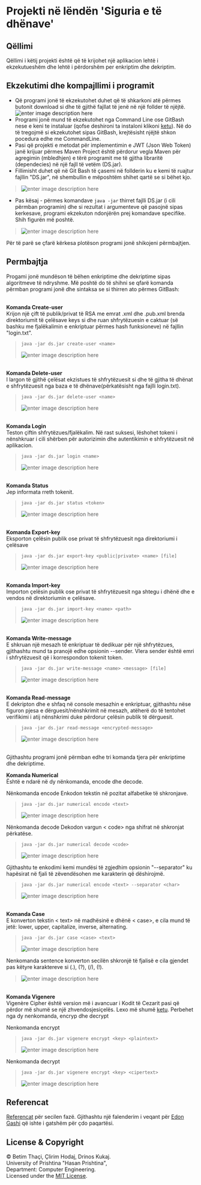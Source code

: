 
# **Projekti në lëndën 'Siguria e të dhënave'**



## Qëllimi
Qëllimi i këtij projekti është që të krijohet një aplikacion lehtë i ekzekutueshëm dhe lehtë i përdorshëm per enkriptim dhe dekriptim.

## Ekzekutimi dhe kompajllimi i programit

 - Që programi jonë  të  ekzekutohet duhet që të shkarkoni atë përmes butonit download si dhe të gjithë fajllat të jenë në një follder të njëjtë.
 ![enter image description here](https://images2.imagebam.com/fe/63/60/cee4aa1346101316.png)
 - Programi jonë mund të ekzekutohet nga Command Line ose GitBash nese e keni te instaluar (qofse deshironi ta instaloni klikoni [ketu](https://git-scm.com/downloads)). Në do të tregojmë si ekzekutohet sipas GitBash, krejtësisht njëjtë shkon pocedura edhe me CommandLine.
 - Pasi që projekti e metodat për implementimin e JWT (Json Web Token) janë krijuar përmes Maven Project është përdorur vegla Maven për agregimin (mbledhjen) e tërë programit me të gjitha libraritë (dependecies) në një fajll të vetëm (DS.jar).
 - Fillimisht duhet që në Git Bash të çasemi në follderin ku e kemi të ruajtur fajllin "DS.jar", në shembullin e mëposhtëm shihet qartë se si bëhet kjo.
 

> ![enter image description
> here](https://images2.imagebam.com/7c/ed/3f/e888fa1346101318.png)

 - Pas kësaj - përmes komandave `java -jar` thirret fajlli DS.jar (i cili përmban programin) dhe si rezultat i argumenteve që pasojnë sipas kerkesave, programi ekzekuton ndonjërën prej komandave specifike. Shih figurën më poshtë.

> ![enter image description
> here](https://images2.imagebam.com/40/fe/d2/c0b87f1346101320.png)

Për të parë se çfarë kërkesa plotëson programi jonë shikojeni përmbajtjen.

## Permbajtja
Progami jonë mundëson të bëhen enkriptime dhe dekriptime sipas algoritmeve të ndryshme.
Më poshtë do të shihni se qfarë komanda përmban programi jonë dhe sintaksa se si thirren ato përmes GitBash:<br>

<br>**Komanda Create-user** <br>
Krijon një çift të publik/privat të RSA me emrat <name>.xml dhe <name>.pub.xml brenda direktoriumit të çelësave keys si dhe ruan shfrytëzuesin e caktuar (së bashku me fjalëkalimin e enkriptuar përmes hash funksioneve) në fajllin "login.txt".

>     java -jar ds.jar create-user <name>
> ![enter image description
> here](https://images2.imagebam.com/80/11/07/8fa8c01346101309.png)

<br>**Komanda Delete-user** <br>
I largon të gjithë çelësat ekzistues të shfrytëzuesit si dhe të gjitha të dhënat e shfrytëzuesit nga baza e të dhënave(përkatësisht nga fajlli login.txt). 

>     java -jar ds.jar delete-user <name> 
> ![enter image description
> here](https://images2.imagebam.com/c0/6f/c0/e906a61346101311.png)

<br>**Komanda Login** <br>
Teston çiftin shfrytëzues/fjalëkalim. Në rast suksesi, lëshohet tokeni i nënshkruar i cili shërben për autorizimin dhe autentikimin e shfrytëzuesit në aplikacion.
  >     java -jar ds.jar login <name> 
> ![enter image description
> here](https://images2.imagebam.com/a5/7e/39/2cb21c1346101325.png)

  
  <br> **Komanda Status** <br>
Jep informata rreth tokenit. 
  >     java -jar ds.jar status <token> 
> ![enter image description
> here](https://images2.imagebam.com/72/b5/28/aa38c01346101333.png)

<br> **Komanda Export-key** <br>
Eksporton çelësin publik ose privat të shfrytëzuesit nga direktoriumi i çelësave

>     java -jar ds.jar export-key <public|private> <name> [file] 
> ![enter image description
> here](https://images2.imagebam.com/61/61/ae/bd49fc1346101314.png)

<br>**Komanda Import-key** <br>
Importon çelësin publik ose privat të shfrytëzuesit nga shtegu i dhënë dhe e vendos në direktoriumin e çelësave. 

>     java -jar ds.jar import-key <name> <path>
> ![enter image description
> here](https://images2.imagebam.com/07/83/02/efc7ed1346101322.png)

<br>**Komanda Write-message** <br>
E shkruan një mesazh të enkriptuar të dedikuar për një shfrytëzues, gjithashtu mund ta pranojë edhe opsionin --sender. Vlera sender është emri i shfrytëzuesit që i korrespondon tokenit token.

>     java -jar ds.jar write-message <name> <message> [file]
> ![enter image description
> here](https://images2.imagebam.com/f3/62/9f/9795eb1346101341.png)

<br>**Komanda Read-message** <br>
E dekripton dhe e shfaq në console mesazhin e enkriptuar, gjithashtu nëse figuron pjesa e dërguesit/nënshkrimit në mesazh, atëherë do të tentohet verifikimi i atij nënshkrimi duke përdorur çelësin publik të dërguesit.

>     java -jar ds.jar read-message <encrypted-message>
> ![enter image description
> here](https://images2.imagebam.com/b2/33/14/d0fcbf1346101332.png)

<br>
Gjithashtu programi jonë përmban edhe tri komanda tjera për enkriptime dhe dekriptime. 

<br>

**Komanda Numerical** <br>
 Është e ndarë në dy nënkomanda, encode dhe decode.

Nënkomanda encode
Enkodon tekstin <text> në pozitat alfabetike të shkronjave.

>     java -jar ds.jar numerical encode <text>
> 
> ![enter image description
> here](https://images2.imagebam.com/0b/1d/d1/aabba71346101327.png)

Nënkomanda decode
Dekodon vargun < code> nga shifrat në shkronjat përkatëse.

>     java -jar ds.jar numerical decode <code>
> 
> ![enter image description
> here](https://images2.imagebam.com/ae/5f/1d/0815951346101328.png)

Gjithashtu te enkodimi kemi mundësi të zgjedhim opsionin "--separator" ku hapësirat në fjali të zëvendësohen me karakterin që dëshirojmë.

>     java -jar ds.jar numerical encode <text> --separator <char>
> ![enter image description
> here](https://images2.imagebam.com/f2/5b/f4/8d01c51346101330.png)

 
<br>**Komanda Case** <br>
E konverton tekstin < text> në madhësinë e dhënë < case>, e cila mund të jetë: lower, upper, capitalize, inverse, alternating.

>     java -jar ds.jar case <case> <text>
> ![enter image description
> here](https://images2.imagebam.com/8f/27/72/1145381346101307.png)

Nenkomanda sentence konverton secilën shkronjë të fjalisë e cila gjendet pas këtyre karaktereve si (.), (?), (/), (!).                     

> ![enter image description
> here](https://images2.imagebam.com/d8/ec/8f/ea9b411346101303.png)

<br>**Komanda Vigenere** <br>
Vigenère Cipher është version më i avancuar i Kodit të Cezarit pasi që përdor më shumë se një zhvendosjesiçelës. Lexo më shumë [ketu](https://www.braingle.com/brainteasers/codes/vigenere.php).
Perbehet nga dy nenkomanda, encryp dhe decrypt
 
Nenkomanda encrypt 

>     java -jar ds.jar vigenere encrypt <key> <plaintext> 
> ![enter image description
> here](https://images2.imagebam.com/26/09/4c/aa23081346101335.png)

Nenkomanda decrypt

>     java -jar ds.jar vigenere encrypt <key> <cipertext> 
> ![enter image description
> here](https://images2.imagebam.com/e1/79/a1/a55ff81346101338.png)

## Referencat
[Referencat](Referencat.md) për secilen fazë.
Gjithashtu një falenderim i veqant për [Edon Gashi](https://github.com/edongashi) që ishte i gatshëm për çdo paqartësi.

## License & Copyright
© Betim Thaçi, Çlirim Hodaj, Drinos Kukaj.  <br> University of Prishtina "Hasan Prishtina",  <br> Department: Computer Engineering.    <br>
Licensed under the [MIT License](LICENSE). 
